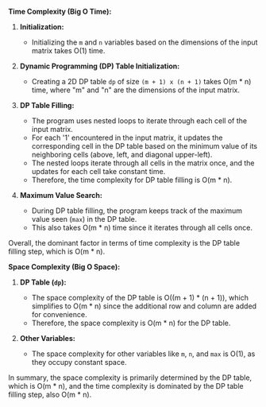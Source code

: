 ﻿**Time Complexity (Big O Time):**

1. **Initialization:**
   - Initializing the `m` and `n` variables based on the dimensions of the input matrix takes O(1) time.

2. **Dynamic Programming (DP) Table Initialization:**
   - Creating a 2D DP table `dp` of size `(m + 1) x (n + 1)` takes O(m * n) time, where "m" and "n" are the dimensions of the input matrix.

3. **DP Table Filling:**
   - The program uses nested loops to iterate through each cell of the input matrix.
   - For each '1' encountered in the input matrix, it updates the corresponding cell in the DP table based on the minimum value of its neighboring cells (above, left, and diagonal upper-left).
   - The nested loops iterate through all cells in the matrix once, and the updates for each cell take constant time.
   - Therefore, the time complexity for DP table filling is O(m * n).

4. **Maximum Value Search:**
   - During DP table filling, the program keeps track of the maximum value seen (`max`) in the DP table.
   - This also takes O(m * n) time since it iterates through all cells once.

Overall, the dominant factor in terms of time complexity is the DP table filling step, which is O(m * n).

**Space Complexity (Big O Space):**

1. **DP Table (`dp`):**
   - The space complexity of the DP table is O((m + 1) * (n + 1)), which simplifies to O(m * n) since the additional row and column are added for convenience.
   - Therefore, the space complexity is O(m * n) for the DP table.

2. **Other Variables:**
   - The space complexity for other variables like `m`, `n`, and `max` is O(1), as they occupy constant space.

In summary, the space complexity is primarily determined by the DP table, which is O(m * n), and the time complexity is dominated by the DP table filling step, also O(m * n).
